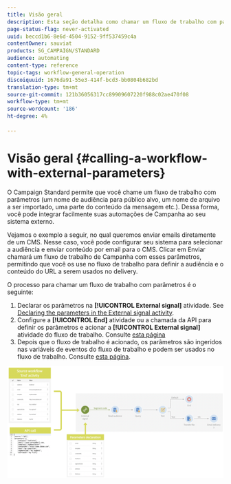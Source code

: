 ```yaml
---
title: Visão geral
description: Esta seção detalha como chamar um fluxo de trabalho com parâmetros externos.
page-status-flag: never-activated
uuid: beccd1b6-8e6d-4504-9152-9ff537459c4a
contentOwner: sauviat
products: SG_CAMPAIGN/STANDARD
audience: automating
content-type: reference
topic-tags: workflow-general-operation
discoiquuid: 1676da91-55e3-414f-bcd3-bb0804b682bd
translation-type: tm+mt
source-git-commit: 121b36056317cc89909607220f988c02ae470f08
workflow-type: tm+mt
source-wordcount: '186'
ht-degree: 4%

---
```



# Visão geral {#calling-a-workflow-with-external-parameters}

O Campaign Standard permite que você chame um fluxo de trabalho com parâmetros (um nome de audiência para público alvo, um nome de arquivo a ser importado, uma parte do conteúdo da mensagem etc.). Dessa forma, você pode integrar facilmente suas automações de Campanha ao seu sistema externo.

Vejamos o exemplo a seguir, no qual queremos enviar emails diretamente de um CMS. Nesse caso, você pode configurar seu sistema para selecionar a audiência e enviar conteúdo por email para o CMS. Clicar em Enviar chamará um fluxo de trabalho de Campanha com esses parâmetros, permitindo que você os use no fluxo de trabalho para definir a audiência e o conteúdo do URL a serem usados no delivery.

O processo para chamar um fluxo de trabalho com parâmetros é o seguinte:

1. Declarar os parâmetros na **[!UICONTROL External signal]** atividade. See [Declaring the parameters in the External signal activity](../../automating/using/declaring-parameters-external-signal.md).
1. Configure a **[!UICONTROL End]** atividade ou a chamada da API para definir os parâmetros e acionar a **[!UICONTROL External signal]** atividade do fluxo de trabalho. Consulte [esta página](../../automating/using/defining-parameters-calling-workflow.md)
1. Depois que o fluxo de trabalho é acionado, os parâmetros são ingeridos nas variáveis de eventos do fluxo de trabalho e podem ser usados no fluxo de trabalho. Consulte [esta página](../../automating/using/customizing-workflow-external-parameters.md).

![](assets/extsignal_process.png)
